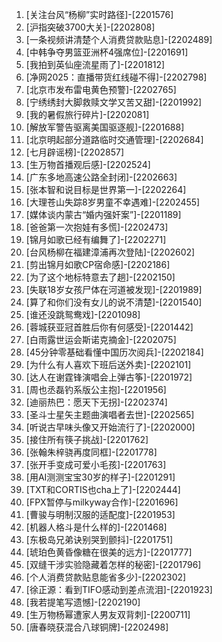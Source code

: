 
1. [关注台风“杨柳”实时路径]-[2201576]
1. [沪指突破3700大关]-[2202808]
1. [一条视频讲清楚个人消费贷款贴息]-[2202489]
1. [中韩争夺男篮亚洲杯4强席位]-[2201691]
1. [我拍到英仙座流星雨了]-[2201812]
1. [净网2025：直播带货红线碰不得]-[2202798]
1. [北京市发布雷电黄色预警]-[2202765]
1. [宁绣绣封大脚救赎文学又苦又甜]-[2201992]
1. [我的暑假旅行碎片]-[2202081]
1. [解放军警告驱离美国驱逐舰]-[2201688]
1. [北京明起部分道路临时交通管理]-[2202684]
1. [七月辟谣榜]-[2202857]
1. [生万物首播观后感]-[2202524]
1. [广东多地高速公路全封闭]-[2202663]
1. [张本智和说目标是世界第一]-[2202264]
1. [大理苍山失踪8岁男童不幸遇难]-[2202455]
1. [媒体谈内蒙古“婚内强奸案”]-[2201189]
1. [爸爸第一次抱娃有多慌]-[2202473]
1. [锦月如歌已经有编舞了]-[2202271]
1. [台风杨柳在福建漳浦再次登陆]-[2202602]
1. [剪出锦月如歌CP宿命感]-[2202186]
1. [为了这个地标特意去了趟]-[2202150]
1. [失联18岁女孩尸体在河道被发现]-[2201989]
1. [算了和你们没有女儿的说不清楚]-[2201540]
1. [谁还没跳鸳鸯戏]-[2201098]
1. [蓉城获亚冠首胜后你有何感受]-[2201442]
1. [白雨露世运会斯诺克摘金]-[2202075]
1. [45分钟零基础看懂中国历次阅兵]-[2202184]
1. [为什么有人喜欢下班后送外卖]-[2202101]
1. [达人在谢霆锋演唱会上弹古筝]-[2201972]
1. [周也丞磊钓系版公主抱]-[2201956]
1. [迪丽热巴：愿天下无拐]-[2202374]
1. [圣斗士星矢主题曲演唱者去世]-[2202565]
1. [听说古早味头像又开始流行了]-[2202000]
1. [接住所有筷子挑战]-[2201762]
1. [张翰朱梓骁再度同框]-[2201778]
1. [张开手变成可爱小毛孩]-[2201763]
1. [用AI测测宝宝30岁的样子]-[2201291]
1. [TXT和CORTIS也cha上了]-[2202444]
1. [FPX暂停与milkyway合作]-[2201696]
1. [曹骏与明制汉服的适配度]-[2201953]
1. [机器人格斗是什么样的]-[2201468]
1. [东极岛兄弟诀别哭到颤抖]-[2201751]
1. [琥珀色黄昏像糖在很美的远方]-[2201777]
1. [双缝干涉实验隐藏着怎样的秘密]-[2201796]
1. [个人消费贷款贴息能省多少]-[2202302]
1. [徐正源：看到TIFO感动到差点流泪]-[2201923]
1. [我若提笔写遗憾]-[2202190]
1. [生万物杨幂遭家人男友双背刺]-[2200711]
1. [唐春晓获混合八球铜牌]-[2202498]